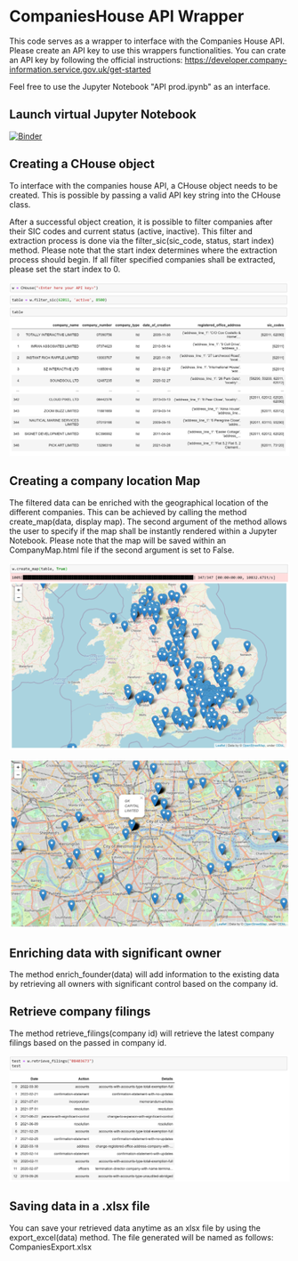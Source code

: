 # CompaniesHouse API Wrapper

This code serves as a wrapper to interface with the Companies House API. Please create an API key to use this wrappers functionalities. You can crate an API key by following the official instructions: https://developer.company-information.service.gov.uk/get-started

Feel free to use the Jupyter Notebook "API prod.ipynb" as an interface.

## Launch virtual Jupyter Notebook

[![Binder](https://mybinder.org/badge_logo.svg)](https://mybinder.org/v2/gh/maxmekiska/CompaniesHouse_API/main?labpath=API%20prod.ipynb)

## Creating a CHouse object

To interface with the companies house API, a CHouse object needs to be created. This is possible by passing a valid API key string into the CHouse class.

After a successful object creation, it is possible to filter companies after their SIC codes and current status (active, inactive). This filter and extraction process is done via the filter\_sic(sic\_code, status, start index) method. Please note that the start index determines where the extraction process should begin. If all filter specified companies shall be extracted, please set the start index to 0.

![CHouse object creation](resources/1.png)

## Creating a company location Map

The filtered data can be enriched with the geographical location of the different companies. This can be achieved by calling the method create\_map(data, display map). The second argument of the method allows the user to specify if the map shall be instantly rendered within a Jupyter Notebook. Please note that the map will be saved within an CompanyMap.html file if the second argument is set to False.

![Enrich geo location](resources/2.png)


![Enrich geo location 2](resources/3.png)

## Enriching data with significant owner

The method enrich\_founder(data) will add information to the existing data by retrieving all owners with significant control based on the company id.

## Retrieve company filings

The method retrieve\_filings(company id) will retrieve the latest company filings based on the passed in company id.

![Company filings](resources/5.png)

## Saving data in a .xlsx file

You can save your retrieved data anytime as an xlsx file by using the export\_excel(data) method. The file generated will be named as follows: CompaniesExport.xlsx
